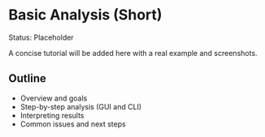 # Basic Analysis (Short)

Status: Placeholder

A concise tutorial will be added here with a real example and screenshots.

## Outline

- Overview and goals
- Step-by-step analysis (GUI and CLI)
- Interpreting results
- Common issues and next steps